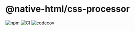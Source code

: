# @native-html/css-processor

[![npm](https://img.shields.io/npm/v/@native-html/css-processor)](https://www.npmjs.com/package/@native-html/css-processor)
[![CI](https://github.com/native-html/core/workflows/css-processor/badge.svg?branch=master)](https://github.com/native-html/core/actions?query=branch%3Amaster+workflow%3Acss-processor)
[![codecov](https://codecov.io/gh/native-html/core/branch/master/graph/badge.svg?flag=css-processor)](https://codecov.io/gh/native-html/core?flag=css-processor)
